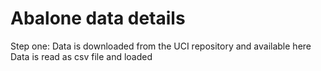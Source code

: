 # Abalone data details

Step one: Data is downloaded from the UCI repository and available here
Data is read as csv file and loaded 
